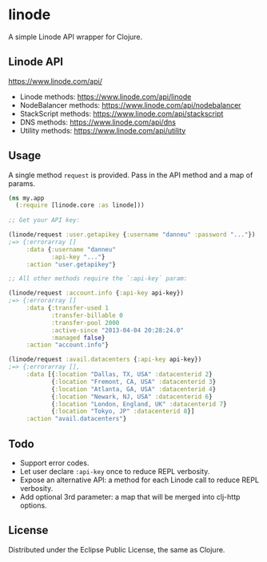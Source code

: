 # linode

A simple Linode API wrapper for Clojure.

## Linode API

https://www.linode.com/api/

- Linode methods: https://www.linode.com/api/linode
- NodeBalancer methods: https://www.linode.com/api/nodebalancer
- StackScript methods: https://www.linode.com/api/stackscript
- DNS methods: https://www.linode.com/api/dns
- Utility methods: https://www.linode.com/api/utility

## Usage

A single method `request` is provided. Pass in the API method and a map of params.

``` clojure
(ns my.app
  (:require [linode.core :as linode]))
  
;; Get your API key:

(linode/request :user.getapikey {:username "danneu" :password "..."})
;=> {:errorarray [] 
     :data {:username "danneu" 
            :api-key "..."} 
     :action "user.getapikey"}

;; All other methods require the `:api-key` param:

(linode/request :account.info {:api-key api-key})
;=> {:errorarray []
     :data {:transfer-used 1
            :transfer-billable 0
            :transfer-pool 2000
            :active-since "2013-04-04 20:28:24.0"
            :managed false}
     :action "account.info"}

(linode/request :avail.datacenters {:api-key api-key})
;=> {:errorarray [],
     :data [{:location "Dallas, TX, USA" :datacenterid 2}
            {:location "Fremont, CA, USA" :datacenterid 3}
            {:location "Atlanta, GA, USA" :datacenterid 4}
            {:location "Newark, NJ, USA" :datacenterid 6}
            {:location "London, England, UK" :datacenterid 7}
            {:location "Tokyo, JP" :datacenterid 8}]
     :action "avail.datacenters"}
```

## Todo

- Support error codes.
- Let user declare `:api-key` once to reduce REPL verbosity.
- Expose an alternative API: a method for each Linode call to reduce REPL verbosity.
- Add optional 3rd parameter: a map that will be merged into clj-http options.

## License

Distributed under the Eclipse Public License, the same as Clojure.
